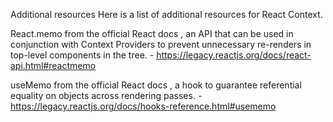 Additional resources
Here is a list of additional resources for React Context.

React.memo from the official React docs
, an API that can be used in conjunction with Context Providers to prevent unnecessary re-renders in top-level components in the tree. - https://legacy.reactjs.org/docs/react-api.html#reactmemo

useMemo from the official React docs
, a hook to guarantee referential equality on objects across rendering passes. - https://legacy.reactjs.org/docs/hooks-reference.html#usememo